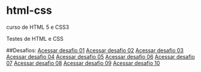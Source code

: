 # html-css
 curso de HTML 5 e CSS3

Testes de HTML e CSS


##Desafios:
<a href="https://vinera92.github.io/html-css/desafios/d001/">Acessar desafio 01</a>
<a href="https://vinera92.github.io/html-css/desafios/d002/">Acessar desafio 02</a>
<a href="https://vinera92.github.io/html-css/desafios/d003/">Acessar desafio 03</a>
<a href="https://vinera92.github.io/html-css/desafios/d004/">Acessar desafio 04</a>
<a href="https://vinera92.github.io/html-css/desafios/d005/">Acessar desafio 05</a>
<a href="https://vinera92.github.io/html-css/desafios/d006/">Acessar desafio 06</a>
<a href="https://vinera92.github.io/html-css/desafios/d007/">Acessar desafio 07</a>
<a href="https://vinera92.github.io/html-css/desafios/d008/">Acessar desafio 08</a>
<a href="https://vinera92.github.io/html-css/desafios/d009/">Acessar desafio 09</a>
<a href="https://vinera92.github.io/html-css/desafios/d010/andorid.html">Acessar desafio 10</a>